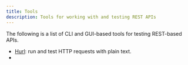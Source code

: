 ```yaml
---
title: Tools
description: Tools for working with and testing REST APIs
---
```


The following is a list of CLI and GUI-based tools for testing REST-based APIs.

- [Hurl](https://hurl.dev/): run and test HTTP requests with plain text.
- 
